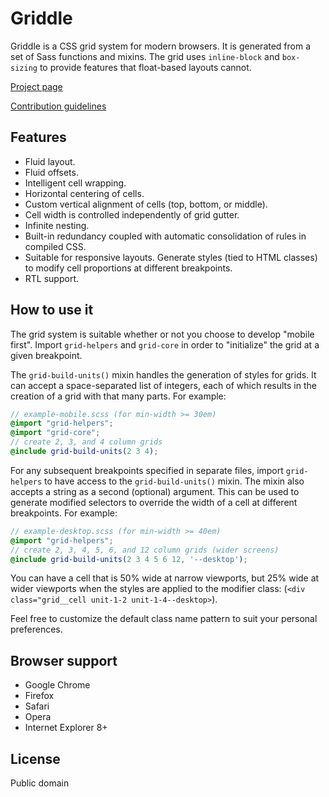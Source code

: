 # Griddle

Griddle is a CSS grid system for modern browsers. It is generated from a set of Sass functions and mixins. The grid uses `inline-block` and `box-sizing` to provide features that float-based layouts cannot.

[Project page](http://necolas.github.com/griddle/)

[Contribution guidelines](https://github.com/necolas/issue-guidelines)

## Features
 
* Fluid layout.
* Fluid offsets.
* Intelligent cell wrapping.
* Horizontal centering of cells.
* Custom vertical alignment of cells (top, bottom, or middle).
* Cell width is controlled independently of grid gutter.
* Infinite nesting.
* Built-in redundancy coupled with automatic consolidation of rules in compiled CSS.
* Suitable for responsive layouts. Generate styles (tied to HTML classes) to modify cell proportions at different breakpoints.
* RTL support.

## How to use it

The grid system is suitable whether or not you choose to develop "mobile first". Import `grid-helpers` and `grid-core` in order to "initialize" the grid at a given breakpoint.

The `grid-build-units()` mixin handles the generation of styles for grids. It can accept a space-separated list of integers, each of which results in the creation of a grid with that many parts. For example:

```scss
// example-mobile.scss (for min-width >= 30em)
@import "grid-helpers";
@import "grid-core";
// create 2, 3, and 4 column grids
@include grid-build-units(2 3 4);
```

For any subsequent breakpoints specified in separate files, import `grid-helpers` to have access to the `grid-build-units()` mixin. The mixin also accepts a string as a second (optional) argument. This can be used to generate modified selectors to override the width of a cell at different breakpoints. For example:

```scss
// example-desktop.scss (for min-width >= 40em)
@import "grid-helpers";
// create 2, 3, 4, 5, 6, and 12 column grids (wider screens)
@include grid-build-units(2 3 4 5 6 12, '--desktop');
```

You can have a cell that is 50% wide at narrow viewports, but 25% wide at wider viewports when the styles are applied to the modifier class: (`<div class="grid__cell unit-1-2 unit-1-4--desktop>`).

Feel free to customize the default class name pattern to suit your personal preferences.

## Browser support

* Google Chrome
* Firefox
* Safari
* Opera
* Internet Explorer 8+

## License

Public domain
